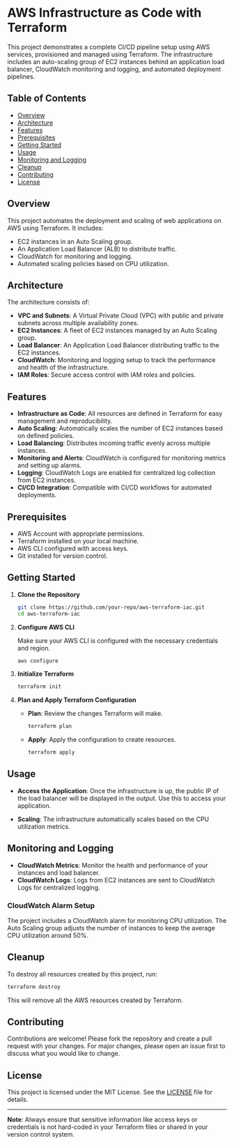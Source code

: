 # **AWS Infrastructure as Code with Terraform**

This project demonstrates a complete CI/CD pipeline setup using AWS services, provisioned and managed using Terraform. The infrastructure includes an auto-scaling group of EC2 instances behind an application load balancer, CloudWatch monitoring and logging, and automated deployment pipelines.

## **Table of Contents**

- [Overview](#overview)
- [Architecture](#architecture)
- [Features](#features)
- [Prerequisites](#prerequisites)
- [Getting Started](#getting-started)
- [Usage](#usage)
- [Monitoring and Logging](#monitoring-and-logging)
- [Cleanup](#cleanup)
- [Contributing](#contributing)
- [License](#license)

## **Overview**

This project automates the deployment and scaling of web applications on AWS using Terraform. It includes:
- EC2 instances in an Auto Scaling group.
- An Application Load Balancer (ALB) to distribute traffic.
- CloudWatch for monitoring and logging.
- Automated scaling policies based on CPU utilization.

## **Architecture**

The architecture consists of:
- **VPC and Subnets**: A Virtual Private Cloud (VPC) with public and private subnets across multiple availability zones.
- **EC2 Instances**: A fleet of EC2 instances managed by an Auto Scaling group.
- **Load Balancer**: An Application Load Balancer distributing traffic to the EC2 instances.
- **CloudWatch**: Monitoring and logging setup to track the performance and health of the infrastructure.
- **IAM Roles**: Secure access control with IAM roles and policies.

## **Features**

- **Infrastructure as Code**: All resources are defined in Terraform for easy management and reproducibility.
- **Auto Scaling**: Automatically scales the number of EC2 instances based on defined policies.
- **Load Balancing**: Distributes incoming traffic evenly across multiple instances.
- **Monitoring and Alerts**: CloudWatch is configured for monitoring metrics and setting up alarms.
- **Logging**: CloudWatch Logs are enabled for centralized log collection from EC2 instances.
- **CI/CD Integration**: Compatible with CI/CD workflows for automated deployments.

## **Prerequisites**

- AWS Account with appropriate permissions.
- Terraform installed on your local machine.
- AWS CLI configured with access keys.
- Git installed for version control.

## **Getting Started**

1. **Clone the Repository**

   ```bash
   git clone https://github.com/your-repo/aws-terraform-iac.git
   cd aws-terraform-iac
   ```

2. **Configure AWS CLI**

   Make sure your AWS CLI is configured with the necessary credentials and region.

   ```bash
   aws configure
   ```

3. **Initialize Terraform**

   ```bash
   terraform init
   ```

4. **Plan and Apply Terraform Configuration**

   - **Plan**: Review the changes Terraform will make.

     ```bash
     terraform plan
     ```

   - **Apply**: Apply the configuration to create resources.

     ```bash
     terraform apply
     ```

## **Usage**

- **Access the Application**: Once the infrastructure is up, the public IP of the load balancer will be displayed in the output. Use this to access your application.

- **Scaling**: The infrastructure automatically scales based on the CPU utilization metrics.

## **Monitoring and Logging**

- **CloudWatch Metrics**: Monitor the health and performance of your instances and load balancer.
- **CloudWatch Logs**: Logs from EC2 instances are sent to CloudWatch Logs for centralized logging.

### **CloudWatch Alarm Setup**

The project includes a CloudWatch alarm for monitoring CPU utilization. The Auto Scaling group adjusts the number of instances to keep the average CPU utilization around 50%.

## **Cleanup**

To destroy all resources created by this project, run:

```bash
terraform destroy
```

This will remove all the AWS resources created by Terraform.

## **Contributing**

Contributions are welcome! Please fork the repository and create a pull request with your changes. For major changes, please open an issue first to discuss what you would like to change.

## **License**

This project is licensed under the MIT License. See the [LICENSE](LICENSE) file for details.

---

**Note**: Always ensure that sensitive information like access keys or credentials is not hard-coded in your Terraform files or shared in your version control system.
